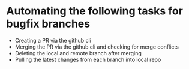 # Automating the following tasks for bugfix branches
- Creating a PR via the github cli
- Merging the PR via the github cli and checking for merge conflicts
- Deleting the local and remote branch after merging
- Pulling the latest changes from each branch into local repo

